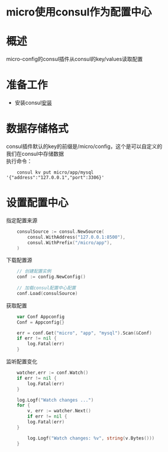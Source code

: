 # micro使用consul作为配置中心
# 概述

micro-config的consul插件从consul的key/values读取配置

# 准备工作

- 安装consul[安装](https://learn.hashicorp.com/consul/getting-started/install.html)

# 数据存储格式

consul插件默认的key的前缀是/micro/config，这个是可以自定义的<br />
我们在consul中存储数据 <br />
执行命令：
```
    consul kv put micro/app/mysql '{"address":"127.0.0.1","port":3306}'
```
# 设置配置中心

指定配置来源
```go
    consulSource := consul.NewSource(
    	consul.WithAddress("127.0.0.1:8500"),
    	consul.WithPrefix("/micro/app"),
    )
```

下载配置源

```go
    // 创建配置实例
    conf := config.NewConfig()
    
    // 加载consul配置中心配置
    conf.Load(consulSource)
```

获取配置
```go
    var Conf Appconfig
    Conf = Appconfig{}

    err = conf.Get("micro", "app", "mysql").Scan(&Conf)
    if err != nil {
        log.Fatal(err)
    }
```

监听配置变化
```go
    watcher,err := conf.Watch()
    if err != nil {
        log.Fatal(err)
    }

    log.Logf("Watch changes ...")
    for {
        v, err := watcher.Next()
        if err != nil {
        log.Fatal(err)
    }

        log.Logf("Watch changes: %v", string(v.Bytes()))
    }
```
